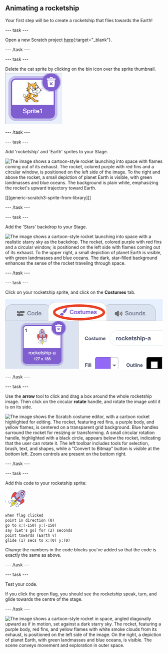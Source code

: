 ## Animating a rocketship

Your first step will be to create a rocketship that flies towards the Earth!

--- task ---

Open a new Scratch project [here](https://scratch.mit.edu/projects/editor/){:target="_blank"}.

--- /task ---

--- task ---

Delete the cat sprite by clicking on the bin icon over the sprite thumbnail.
![The image depicts a thumbnail in the Scratch programming interface. It shows the orange Scratch Cat mascot, which is the default sprite for Scratch projects, displayed in a purple-bordered square labeled "Sprite1." There is also a trash can icon with a white "X" in the top-right corner of the thumbnail, indicating the option to delete the sprite.](images/scratch-thumbnail.png)

--- /task ---

--- task ---

Add 'rocketship' and 'Earth' sprites to your Stage.

![The image shows a cartoon-style rocket launching into space with flames coming out of its exhaust. The rocket, colored purple with red fins and a circular window, is positioned on the left side of the image. To the right and above the rocket, a small depiction of planet Earth is visible, with green landmasses and blue oceans. The background is plain white, emphasizing the rocket's upward trajectory toward Earth.](images/space-sprites.png)

[[[generic-scratch3-sprite-from-library]]]

--- /task ---

--- task ---

Add the 'Stars' backdrop to your Stage.

![The image shows a cartoon-style rocket launching into space with a realistic starry sky as the backdrop. The rocket, colored purple with red fins and a circular window, is positioned on the left side with flames coming out of its exhaust. To the upper right, a small depiction of planet Earth is visible, with green landmasses and blue oceans. The dark, star-filled background enhances the sense of the rocket traveling through space.](images/space-backdrop.png)

--- /task ---

--- task ---

Click on your rocketship sprite, and click on the **Costumes** tab.

![The image shows a screenshot of the Scratch interface, specifically the "Costumes" tab, highlighted with a red oval. Below the tab, a thumbnail labeled "rocketship-a" displays a cartoon rocket with red fins and yellow flames, set against a white background. The thumbnail dimensions are listed as 127 x 186 pixels. On the right, details about the selected costume, including its name ("rocketship-a"), and options for adjusting fill and outline colors, are visible.](images/space-costume.png)

--- /task ---

--- task ---

Use the **arrow** tool to click and drag a box around the whole rocketship image. Then click on the circular **rotate** handle, and rotate the image until it is on its side.

![The image shows the Scratch costume editor, with a cartoon rocket highlighted for editing. The rocket, featuring red fins, a purple body, and yellow flames, is centered on a transparent grid background. Blue handles surround the rocket for resizing or transforming. A small circular rotation handle, highlighted with a black circle, appears below the rocket, indicating that the user can rotate it. The left toolbar includes tools for selection, brush, text, and shapes, while a "Convert to Bitmap" button is visible at the bottom left. Zoom controls are present on the bottom right.](images/space-rotate.png)

--- /task ---

--- task ---

Add this code to your rocketship sprite:

![The image shows a small, cartoon-style rocket with a purple body, red fins, and a circular window, set against a blue background. Yellow flames and white smoke clouds emerge from the rocket's exhaust, suggesting it is in motion. The compact size of the image indicates it is likely used as a thumbnail or icon.](images/sprite-rocketship.png)

```blocks3
when flag clicked
point in direction (0)
go to x:(-150) y:(-150)
say [Let's go] for (2) seconds
point towards (Earth v)
glide (1) secs to x:(0) y:(0)
```

Change the numbers in the code blocks you've added so that the code is exactly the same as above.

--- /task ---

--- task ---

Test your code.

If you click the green flag, you should see the rocketship speak, turn, and glide towards the centre of the stage.

--- /task ---

![The image shows a cartoon-style rocket in space, angled diagonally upward as if in motion, set against a dark starry sky. The rocket, featuring a purple body, red fins, and yellow flames with white smoke clouds from its exhaust, is positioned on the left side of the image. On the right, a depiction of planet Earth, with green landmasses and blue oceans, is visible. The scene conveys movement and exploration in outer space.](images/space-animate-stage.png)
